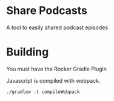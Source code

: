 # Share Podcasts

A tool to easily shared podcast episodes

# Building
You must have the Rocker Gradle Plugin

Javascript is compiled with webpack.

    ./gradlew -t compileWebpack


